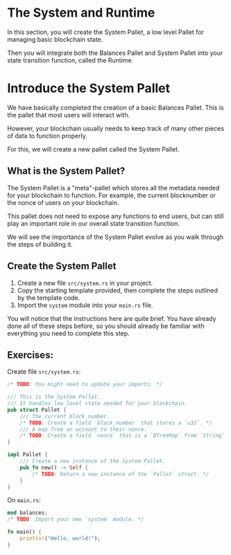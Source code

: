 # The System and Runtime

In this section, you will create the System Pallet, a low level Pallet for managing basic blockchain state.

Then you will integrate both the Balances Pallet and System Pallet into your state transition function, called the Runtime.

# Introduce the System Pallet

We have basically completed the creation of a basic Balances Pallet. This is the pallet that most users will interact with.

However, your blockchain usually needs to keep track of many other pieces of data to function properly.

For this, we will create a new pallet called the System Pallet.

## What is the System Pallet?

The System Pallet is a "meta"-pallet which stores all the metadata needed for your blockchain to function. For example, the current blocknumber or the nonce of users on your blockchain.

This pallet does not need to expose any functions to end users, but can still play an important role in our overall state transition function.

We will see the importance of the System Pallet evolve as you walk through the steps of building it.

## Create the System Pallet

1. Create a new file `src/system.rs` in your project.
2. Copy the starting template provided, then complete the steps outlined by the template code.
3. Import the `system` module into your `main.rs` file.

You will notice that the instructions here are quite brief. You have already done all of these steps before, so you should already be familiar with everything you need to complete this step.


## Exercises:

Create file `src/system.rs`:
```rust
/* TODO: You might need to update your imports. */

/// This is the System Pallet.
/// It handles low level state needed for your blockchain.
pub struct Pallet {
	/// The current block number.
	/* TODO: Create a field `block_number` that stores a `u32`. */
	/// A map from an account to their nonce.
	/* TODO: Create a field `nonce` that is a `BTreeMap` from `String` to `u32`. */
}

impl Pallet {
	/// Create a new instance of the System Pallet.
	pub fn new() -> Self {
		/* TODO: Return a new instance of the `Pallet` struct. */
	}
}
```
On `main.rs`:
```rust
mod balances;
/* TODO: Import your new `system` module. */

fn main() {
	println!("Hello, world!");
}
```

